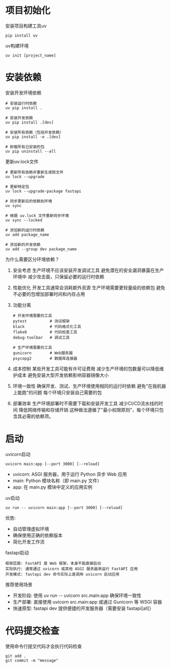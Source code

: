 # 项目初始化
安装项目构建工具uv
~~~
pip install uv
~~~
uv构建环境
~~~
uv init [project_name]
~~~


# 安装依赖

安装开发环境依赖

```
# 安装运行时依赖
uv pip install .

# 安装开发依赖
uv pip install .[dev]

# 安装所有依赖（包括开发依赖）
uv pip install -e .[dev]

# 卸载所有已安装的包
uv pip uninstall --all
```

更新uv.lock文件
```
# 更新所有依赖并重新生成锁文件
uv lock --upgrade

# 更新特定包
uv lock --upgrade-package fastapi

# 同步更新后的依赖到环境
uv sync

# 根据 uv.lock 文件重新同步环境
uv sync --locked
```

```
# 添加新的运行时依赖
uv add package_name

# 添加新的开发依赖
uv add --group dev package_name
```

为什么需要区分环境依赖？
1. 安全考虑
     生产环境不应该安装开发调试工具
       避免潜在的安全漏洞暴露在生产环境中
       减少攻击面，只保留必要的运行时依赖

2. 性能优化
     开发工具通常会消耗额外资源
       生产环境需要更轻量级的依赖包
       避免不必要的包增加部署时间和内存占用

3. 功能分离

   ```
   # 开发环境需要的工具
   pytest          # 测试框架
   black           # 代码格式化工具
   flake8          # 代码检查工具
   debug-toolbar   # 调试工具
   
   # 生产环境需要的工具
   gunicorn        # Web服务器
   psycopg2        # 数据库连接器
   
   ```

4. 成本控制
   某些开发工具可能有许可证费用
   减少生产环境的包数量可以降低维护成本
   避免安装大型开发依赖影响容器镜像大小
5. 环境一致性
     确保开发、测试、生产环境使用相同的运行时依赖
     避免"在我机器上能跑"的问题
     每个环境只安装自己需要的包

6. 部署效率
     生产环境部署时不需要下载和安装开发工具
     减少CI/CD流水线的时间
     降低网络传输和存储开销
     这种做法遵循了"最小权限原则"，每个环境只包含其必需的依赖项。



# 启动



uvicorn启动
```
uvicorn main:app [--port 3000] [--reload]
```
* uvicorn: ASGI 服务器，用于运行 Python 异步 Web 应用
* main: Python 模块名称（即 main.py 文件）
* app: 在 main.py 模块中定义的应用实例

uv启动
```
uv run -- uvicorn main:app [--port 3000] [--reload]
```
优势:
* 自动管理虚拟环境
* 确保使用正确的依赖版本
* 简化开发工作流

fastapi启动
```
框架层面: FastAPI 是 Web 框架，本身不能直接启动
实际执行: 通常通过 uvicorn 或其他 ASGI 服务器来运行 FastAPI 应用
开发模式: fastapi dev 命令实际上是调用 uvicorn 启动应用
```

推荐使用场景
* 开发阶段: 使用 uv run -- uvicorn src.main:app 确保环境一致性
* 生产部署: 直接使用 uvicorn src.main:app 或通过 Gunicorn 等 WSGI 容器
* 快速原型: fastapi dev 提供便捷的开发服务器（需要安装 fastapi[all]）


# 代码提交检查
使用命令行提交代码才会执行代码检查
~~~
git add .
git commit -m "message"
~~~
